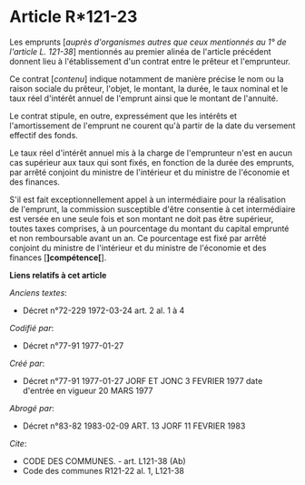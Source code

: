 # Article R*121-23

Les emprunts [*auprès d'organismes autres que ceux mentionnés au 1° de l'article L. 121-38*] mentionnés au premier alinéa de
l'article précédent donnent lieu à l'établissement d'un contrat entre le prêteur et l'emprunteur. 

Ce contrat [*contenu*] indique notamment de manière précise le nom ou la raison sociale du prêteur, l'objet, le montant, la
durée, le taux nominal et le taux réel d'intérêt annuel de l'emprunt ainsi que le montant de l'annuité. 

Le contrat stipule, en outre, expressément que les intérêts et l'amortissement de l'emprunt ne courent qu'à partir de la date
du versement effectif des fonds. 

Le taux réel d'intérêt annuel mis à la charge de l'emprunteur n'est en aucun cas supérieur aux taux qui sont fixés, en
fonction de la durée des emprunts, par arrêté conjoint du ministre de l'intérieur et du ministre de l'économie et des
finances. 

S'il est fait exceptionnellement appel à un intermédiaire pour la réalisation de l'emprunt, la commission susceptible d'être
consentie à cet intermédiaire est versée en une seule fois et son montant ne doit pas être supérieur, toutes taxes comprises,
à un pourcentage du montant du capital emprunté et non remboursable avant un an. Ce pourcentage est fixé par arrêté conjoint
du ministre de l'intérieur et du ministre de l'économie et des finances [**]compétence[**].

**Liens relatifs à cet article**

_Anciens textes_:

  - Décret n°72-229 1972-03-24 art. 2 al. 1 à 4

_Codifié par_:

  - Décret n°77-91 1977-01-27

_Créé par_:

  - Décret n°77-91 1977-01-27 JORF ET JONC 3 FEVRIER 1977 date d'entrée en vigueur 20 MARS 1977

_Abrogé par_:

  - Décret n°83-82 1983-02-09 ART. 13 JORF 11 FEVRIER 1983

_Cite_:

  - CODE DES COMMUNES. - art. L121-38 (Ab)
  - Code des communes R121-22 al. 1, L121-38
